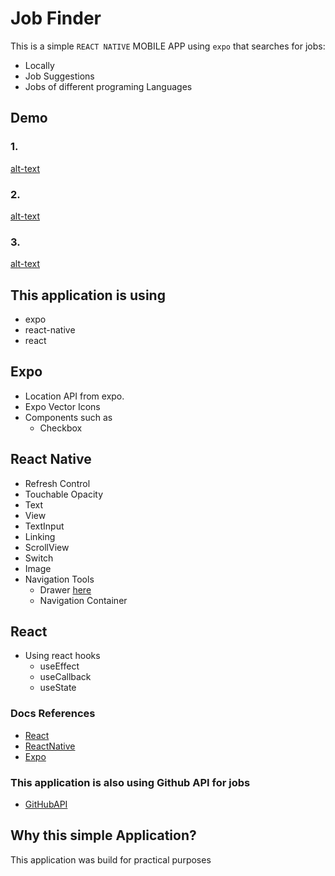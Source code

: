 # Job Finder

This is a simple `REACT NATIVE` MOBILE APP using `expo` that searches for jobs:

- Locally
- Job Suggestions
- Jobs of different programing Languages

## Demo

### 1.

[alt-text](https://github.com/CrispenGari/job-finder-mobile-app/blob/main/Screenshot_20210127-211210_Expo.jpg)

### 2.

[alt-text]()

### 3.

[alt-text]()

## This application is using

- expo
- react-native
- react

## Expo

- Location API from expo.
- Expo Vector Icons
- Components such as
  - Checkbox

## React Native

- Refresh Control
- Touchable Opacity
- Text
- View
- TextInput
- Linking
- ScrollView
- Switch
- Image
- Navigation Tools
  - Drawer [here](https://reactnavigation.org/docs/drawer-navigator/)
  - Navigation Container

## React

- Using react hooks
  - useEffect
  - useCallback
  - useState

### Docs References

- [React](https://reactjs.org/docs/getting-started.html)
- [ReactNative](https://reactnative.dev/docs/components-and-apis)
- [Expo](https://docs.expo.io/)

### This application is also using Github API for jobs

- [GitHubAPI](https://jobs.github.com/positions.json?description=java&full_time=true&location=usa)

## Why this simple Application?

This application was build for practical purposes
